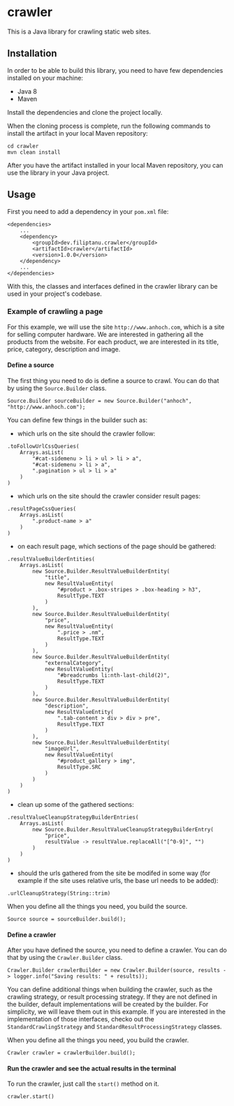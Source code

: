 # crawler

This is a Java library for crawling static web sites.

## Installation

In order to be able to build this library, you need to have few dependencies installed on your machine:

- Java 8
- Maven

Install the dependencies and clone the project locally.

When the cloning process is complete, run the following commands to install the artifact in your local Maven repository:

```
cd crawler
mvn clean install
```

After you have the artifact installed in your local Maven repository, you can use the library in your Java project.

## Usage

First you need to add a dependency in your `pom.xml` file:
```
<dependencies>
    ...
    <dependency>
        <groupId>dev.filiptanu.crawler</groupId>
        <artifactId>crawler</artifactId>
        <version>1.0.0</version>
    </dependency>
    ...
</dependencies>
```

With this, the classes and interfaces defined in the crawler library can be used in your project's codebase.

### Example of crawling a page

For this example, we will use the site `http://www.anhoch.com`, which is a site for selling computer hardware.
We are interested in gathering all the products from the website.
For each product, we are interested in its title, price, category, description and image.

#### Define a source

The first thing you need to do is define a source to crawl.
You can do that by using the `Source.Builder` class.

```
Source.Builder sourceBuilder = new Source.Builder("anhoch", "http://www.anhoch.com");
```

You can define few things in the builder such as:

- which urls on the site should the crawler follow:

```
.toFollowUrlCssQueries(
    Arrays.asList(
        "#cat-sidemenu > li > ul > li > a",
        "#cat-sidemenu > li > a",
        ".pagination > ul > li > a"
    )
)
```

- which urls on the site should the crawler consider result pages:

```
.resultPageCssQueries(
    Arrays.asList(
        ".product-name > a"
    )
)
```

- on each result page, which sections of the page should be gathered:

```
.resultValueBuilderEntities(
    Arrays.asList(
        new Source.Builder.ResultValueBuilderEntity(
            "title",
            new ResultValueEntity(
                "#product > .box-stripes > .box-heading > h3",
                ResultType.TEXT
            )
        ),
        new Source.Builder.ResultValueBuilderEntity(
            "price",
            new ResultValueEntity(
                ".price > .nm",
                ResultType.TEXT
            )
        ),
        new Source.Builder.ResultValueBuilderEntity(
            "externalCategory",
            new ResultValueEntity(
                "#breadcrumbs li:nth-last-child(2)",
                ResultType.TEXT
            )
        ),
        new Source.Builder.ResultValueBuilderEntity(
            "description",
            new ResultValueEntity(
                ".tab-content > div > div > pre",
                ResultType.TEXT
            )
        ),
        new Source.Builder.ResultValueBuilderEntity(
            "imageUrl",
            new ResultValueEntity(
                "#product_gallery > img",
                ResultType.SRC
            )
        )
    )
)
```

- clean up some of the gathered sections:

```
.resultValueCleanupStrategyBuilderEntries(
    Arrays.asList(
        new Source.Builder.ResultValueCleanupStrategyBuilderEntry(
            "price",
            resultValue -> resultValue.replaceAll("[^0-9]", "")
        )
    )
)
```

- should the urls gathered from the site be modifed in some way (for example if the site uses relative urls, the base url needs to be added):

``` 
.urlCleanupStrategy(String::trim)
```

When you define all the things you need, you build the source.

```
Source source = sourceBuilder.build();
```

#### Define a crawler

After you have defined the source, you need to define a crawler.
You can do that by using the `Crawler.Builder` class.

```
Crawler.Builder crawlerBuilder = new Crawler.Builder(source, results -> logger.info("Saving results: " + results));
```

You can define additional things when building the crawler, such as the crawling strategy, or result processing strategy.
If they are not defined in the builder, default implementations will be created by the builder.
For simplicity, we will leave them out in this example.
If you are interested in the implementation of those interfaces, checko out the `StandardCrawlingStrategy` and `StandardResultProcessingStrategy` classes.

When you define all the things you need, you build the crawler.

```
Crawler crawler = crawlerBuilder.build();
```

#### Run the crawler and see the actual results in the terminal

To run the crawler, just call the `start()` method on it.

```
crawler.start()
```
